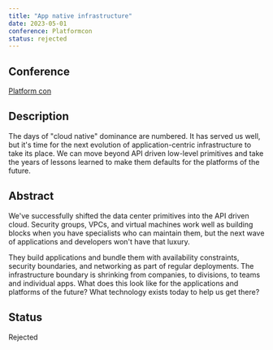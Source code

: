 ```yaml
---
title: "App native infrastructure"
date: 2023-05-01
conference: Platformcon
status: rejected
---
```


## Conference
[Platform con](https://platformcon.com/)

## Description
The days of "cloud native" dominance are numbered. It has served us well, but it's time for the next evolution of application-centric infrastructure to take its place. We can move beyond API driven low-level primitives and take the years of lessons learned to make them defaults for the platforms of the future.

## Abstract
We've successfully shifted the data center primitives into the API driven cloud. Security groups, VPCs, and virtual machines work well as building blocks when you have specialists who can maintain them, but the next wave of applications and developers won't have that luxury.

They build applications and bundle them with availability constraints, security boundaries, and networking as part of regular deployments. The infrastructure boundary is shrinking from companies, to divisions, to teams and individual apps. What does this look like for the applications and platforms of the future? What technology exists today to help us get there?

## Status
Rejected
